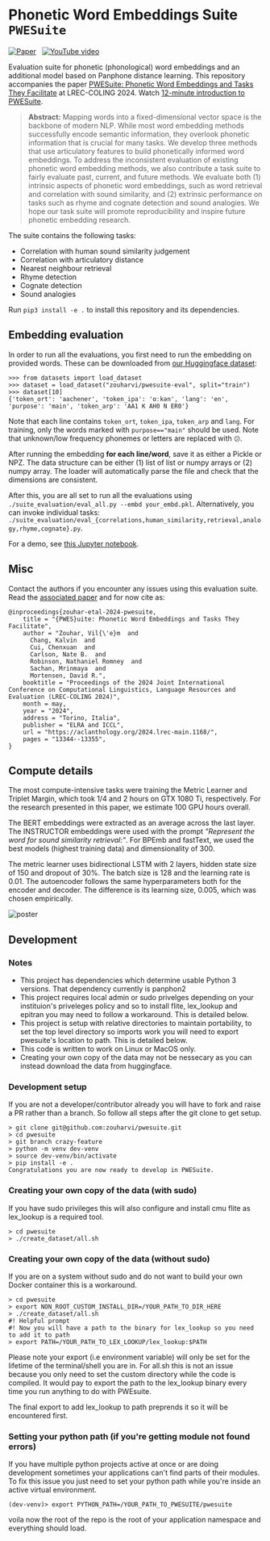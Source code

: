 # Phonetic Word Embeddings Suite `PWESuite`

[![Paper](https://img.shields.io/badge/📜%20paper-481.svg)](https://aclanthology.org/2024.lrec-main.1168/)
&nbsp;
[![YouTube video](https://img.shields.io/badge/🎥%20YouTube%20video-F00.svg)](https://www.youtube.com/watch?v=XJ9bAPaJlyc)

Evaluation suite for phonetic (phonological) word embeddings and an additional model based on Panphone distance learning.
This repository accompanies the paper [PWESuite: Phonetic Word Embeddings and Tasks They Facilitate](https://aclanthology.org/2024.lrec-main.1168/) at LREC-COLING 2024.
Watch [12-minute introduction to PWESuite](https://www.youtube.com/watch?v=XJ9bAPaJlyc).

> **Abstract:** Mapping words into a fixed-dimensional vector space is the backbone of modern NLP. While most word embedding methods successfully encode semantic information, they overlook phonetic information that is crucial for many tasks. We develop three methods that use articulatory features to build phonetically informed word embeddings. To address the inconsistent evaluation of existing phonetic word embedding methods, we also contribute a task suite to fairly evaluate past, current, and future methods. We evaluate both (1) intrinsic aspects of phonetic word embeddings, such as word retrieval and correlation with sound similarity, and (2) extrinsic performance on tasks such as rhyme and cognate detection and sound analogies. We hope our task suite will promote reproducibility and inspire future phonetic embedding research.


<!--p align="center">
  <img src="https://github.com/zouharvi/pwesuite/assets/7661193/e8db7af0-cccf-425a-8a3c-4f260d5abab7" width="500em">
</p-->

The suite contains the following tasks:
- Correlation with human sound similarity judgement
- Correlation with articulatory distance
- Nearest neighbour retrieval
- Rhyme detection
- Cognate detection
- Sound analogies

Run `pip3 install -e .` to install this repository and its dependencies.

## Embedding evaluation

In order to run all the evaluations, you first need to run the embedding on provided words.
These can be downloaded from [our Huggingface dataset](https://huggingface.co/datasets/zouharvi/pwesuite-eval):
```
>>> from datasets import load_dataset
>>> dataset = load_dataset("zouharvi/pwesuite-eval", split="train")
>>> dataset[10]
{'token_ort': 'aachener', 'token_ipa': 'ɑːkən', 'lang': 'en', 'purpose': 'main', 'token_arp': 'AA1 K AH0 N ER0'}
```
Note that each line contains `token_ort`, `token_ipa`, `token_arp` and `lang`.
For training, only the words marked with `purpose=="main"` should be used.
Note that unknown/low frequency phonemes or letters are replaced with `😕`.

After running the embedding **for each line/word**, save it as either a Pickle or NPZ. 
The data structure can be either (1) list of list or numpy arrays or (2) numpy array.
The loader will automatically parse the file and check that the dimensions are consistent.

After this, you are all set to run all the evaluations using `./suite_evaluation/eval_all.py --embd your_embd.pkl`.
Alternatively, you can invoke individual tasks: `./suite_evaluation/eval_{correlations,human_similarity,retrieval,analogy,rhyme,cognate}.py`.

For a demo, see [this Jupyter notebook](demo.ipynb).

## Misc

Contact the authors if you encounter any issues using this evaluation suite.
Read the [associated paper](https://arxiv.org/abs/2304.02541) and for now cite as:

```
@inproceedings{zouhar-etal-2024-pwesuite,
    title = "{PWES}uite: Phonetic Word Embeddings and Tasks They Facilitate",
    author = "Zouhar, Vil{\'e}m  and
      Chang, Kalvin  and
      Cui, Chenxuan  and
      Carlson, Nate B.  and
      Robinson, Nathaniel Romney  and
      Sachan, Mrinmaya  and
      Mortensen, David R.",
    booktitle = "Proceedings of the 2024 Joint International Conference on Computational Linguistics, Language Resources and Evaluation (LREC-COLING 2024)",
    month = may,
    year = "2024",
    address = "Torino, Italia",
    publisher = "ELRA and ICCL",
    url = "https://aclanthology.org/2024.lrec-main.1168/",
    pages = "13344--13355",
}
```

## Compute details

The most compute-intensive tasks were training the Metric Learner and Triplet Margin, which took 1/4 and 2 hours on GTX 1080 Ti, respectively.
For the research presented in this paper, we estimate 100 GPU hours overall.

The BERT embeddings were extracted as an average across the last layer.
The INSTRUCTOR embeddings were used with the prompt _"Represent the word for sound similarity retrieval:"_.
For BPEmb and fastText, we used the best models (highest training data) and dimensionality of 300.

The metric learner uses bidirectional LSTM with 2 layers, hidden state size of 150 and dropout of 30%.
The batch size is 128 and the learning rate is 0.01.
The autoencoder follows the same hyperparameters both for the encoder and decoder.
The difference is its learning size, 0.005, which was chosen empirically.


![poster](https://github.com/zouharvi/pwesuite/assets/7661193/e2539886-30b1-4fbd-b768-ec3a61dfa1ce)

## Development
### Notes
- This project has dependencies which determine usable Python 3 versions. That dependency currently is panphon2
- This project requires local admin or sudo privelges depending on your instituion's priveleges policy and so to install flite, lex_lookup and epitran you may need to follow a workaround. This is detailed below.
- This project is setup with relative directories to maintain portability, to set the top level directory so imports work you will need to export pwesuite's location to path. This is detailed below.
- This code is written to work on Linux or MacOS only.
- Creating your own copy of the data may not be nessecary as you can instead download the data from huggingface.


### Development setup

If you are not a developer/contributor already you will have to fork and raise a PR rather than a branch. So follow all steps after the git clone to get setup.

```
> git clone git@github.com:zouharvi/pwesuite.git
> cd pwesuite 
> git branch crazy-feature
> python -m venv dev-venv
> source dev-venv/bin/activate
> pip install -e .
Congratulations you are now ready to develop in PWESuite.
```
### Creating your own copy of the data (with sudo)

If you have sudo privileges this will also configure and install cmu flite as lex_lookup is a required tool. 

```
> cd pwesuite
> ./create_dataset/all.sh
```

### Creating your own copy of the data (without sudo)

If you are on a system without sudo and do not want to build your own Docker container this is a workaround.

```
> cd pwesuite
> export NON_ROOT_CUSTOM_INSTALL_DIR=/YOUR_PATH_TO_DIR_HERE
> ./create_dataset/all.sh
#! Helpful prompt 
#! Now you will have a path to the binary for lex_lookup so you need to add it to path
> export PATH=/YOUR_PATH_TO_LEX_LOOKUP/lex_lookup:$PATH

```
Please note your export (i.e environment variable) will only be set for the lifetime of the terminal/shell you are in. For all.sh this is not an issue because you only need to set the custom directory while the code is compiled. It would pay to export the path to the lex_lookup binary every time you run anything to do with PWEsuite.

The final export to add lex_lookup to path preprends it so it will be encountered first.

### Setting your python path (if you're getting module not found errors)
If you have multiple python projects active at once or are doing development sometimes your applications can't find parts of their modules. To fix this issue you just need to set your python path while you're inside an active virtual environment.
```
(dev-venv)> export PYTHON_PATH=/YOUR_PATH_TO_PWESUITE/pwesuite 
```
voila now the root of the repo is the root of your application namespace and everything should load.